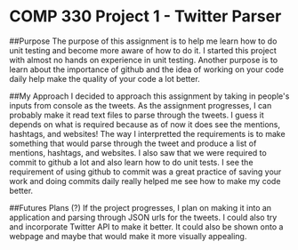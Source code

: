 # COMP 330 Project 1 - Twitter Parser
##Purpose
The purpose of this assignment is to help me learn how to do unit testing and become more aware of how to do it. I started this project with almost no hands on experience in unit testing. Another purpose is to learn about the importance of github and the idea of working on your code daily help make the quality of your code a lot better.

##My Approach
I decided to approach this assignment by taking in people's inputs from console as the tweets. As the assignment progresses, I can probably make it read text files to parse through the tweets. I guess it depends on what is required because as of now it does see the mentions, hashtags, and websites! The way I interpretted the requirements is to make something that would parse through the tweet and produce a list of mentions, hashtags, and websites. I also saw that we were required to commit to github a lot and also learn how to do unit tests. I see the requirement of using github to commit was a great practice of saving your work and doing commits daily really helped me see how to make my code better. 


##Futures Plans (?)
If the project progresses, I plan on making it into an application and parsing through JSON urls for the tweets. I could also try and incorporate Twitter API to make it better. It could also be shown onto a webpage and maybe that would make it more visually appealing.
